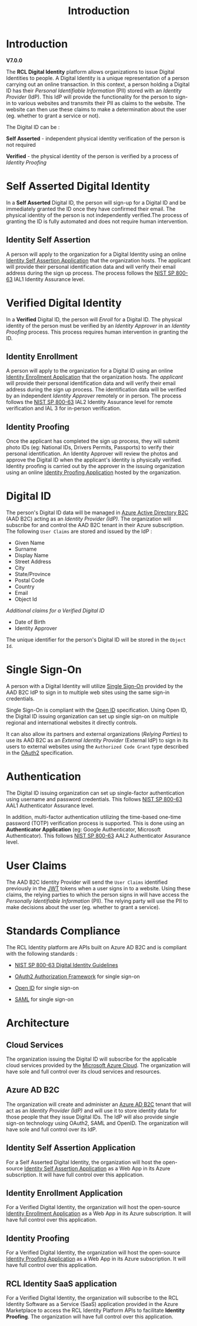 ﻿---
title: Introduction
description: The RCL Digital Identity platform allows organizations to issue Digital Identities to persons.
has_children: false
nav_order: 1
---

# Introduction
**V7.0.0**

The **RCL Digital Identity** platform allows organizations to issue Digital Identities to people. A Digital Identity is a unique representation of a person carrying out an online transaction. In this context, a person holding a Digital ID has their *Personal Identifiable Information* (PII) stored with an *Identity Provider* (IdP). This IdP will provide the functionality for the person to sign-in to various websites and transmits their PII as claims to the website. The website can then use these claims to make a determination about the user (eg. whether to grant a service or not). 

The Digital ID can be :

**Self Asserted** - independent physical identity verification of the person is not required

**Verified** - the physical identity of the person is verified by a process of *Identity Proofing*

# Self Asserted Digital Identity

In a **Self Asserted** Digital ID, the person will sign-up for a Digital ID and be immediately granted the ID once they have confirmed their email. The physical identity of the person is not independently verified.The process of granting the ID is fully automated and does not require human intervention.

## Identity Self Assertion

A person will apply to the organization for a Digital Identity using an online [Identity Self Assertion Application](https://github.com/rcladmin/RCL.Core/tree/master/src/RCL.Identity/RCL.Core.Identity.SelfAssertion) that the organization hosts. The applicant will provide their personal identification data and will verify their email address during the sign up process. The process follows the [NIST SP 800-63](https://nvlpubs.nist.gov/nistpubs/SpecialPublications/NIST.SP.800-63a.pdf) IAL1 Identity Assurance level. 

# Verified Digital Identity

In a **Verified** Digital ID, the person will *Enroll* for a Digital ID. The physical identity of the person must be verified by an *Identity Approver* in an *Identity Proofing* process. This process requires human intervention in granting the ID.

## Identity Enrollment

A person will apply to the organization for a Digital ID using an online [Identity Enrollment Application](https://github.com/rcladmin/RCL.Core/tree/master/src/RCL.Identity/RCL.Core.Identity.Enrollment) that the organization hosts. The *applicant* will provide their personal identification data and will verify their email address during the sign up process. The identification data will be verified by an independent *Identity Approver* remotely or in person. The process follows the [NIST SP 800-63](https://nvlpubs.nist.gov/nistpubs/SpecialPublications/NIST.SP.800-63a.pdf) IAL2 Identity Assurance level for remote verification and IAL 3 for in-person verification. 

## Identity Proofing

Once the applicant has completed the sign up process, they will submit photo IDs (eg: National IDs, Drivers Permits, Passports) to verify their personal identification. An Identity Approver will review the photos and approve the Digital ID when the applicant's identity is physically verified. Identity proofing is carried out by the approver in the issuing organization using an online [Identity Proofing Application](https://github.com/rcladmin/RCL.Core/tree/master/src/RCL.Identity/RCL.Core.Identity.Proofing.Portal) hosted by the organization.

# Digital ID

The person's Digital ID data will be managed in [Azure Active Directory B2C](https://learn.microsoft.com/en-us/azure/active-directory-b2c/overview) (AAD B2C) acting as an *Identity Provider (IdP)*. The organization will subscribe for and control the AAD B2C tenant in their Azure subscription. The following ``User Claims`` are stored and issued by the IdP :

- Given Name
- Surname
- Display Name
- Street Address
- City
- State/Province
- Postal Code
- Country
- Email
- Object Id

*Additional claims for a Verified Digital ID*
 
 - Date of Birth
 - Identity Approver

The unique identifier for the person's Digital ID will be stored in the ``Object Id``.

# Single Sign-On
A person with a Digital Identity will utilize [Single Sign-On](https://learn.microsoft.com/en-us/azure/active-directory-b2c/custom-policy-reference-sso) provided by the AAD B2C IdP to sign in to multiple web sites using the same sign-in credentials.

Single Sign-On is compliant with the [Open ID](https://learn.microsoft.com/en-us/azure/active-directory-b2c/openid-connect) specification. Using Open ID, the Digital ID issuing organization can set up single sign-on on multiple regional and international websites it directly controls. 

It can also allow its partners and external organizations (*Relying Parties*) to use its AAD B2C as an *External Identity Provider* (External IdP) to sign in its users to external websites using the ``Authorized Code Grant`` type described in the [OAuth2](https://www.rfc-editor.org/rfc/rfc6749) specification.

# Authentication

The Digital ID issuing organization can set up single-factor authentication using username and password credentials. This follows [NIST SP 800-63](https://nvlpubs.nist.gov/nistpubs/SpecialPublications/NIST.SP.800-63b.pdf) AAL1 Authenticator Assurance level.

In addition, multi-factor authentication utilizing the time-based one-time password (TOTP) verification process is supported. This is done using an **Authenticator Application** (eg: Google Authenticator, Microsoft Authenticator). This follows [NIST SP 800-63](https://nvlpubs.nist.gov/nistpubs/SpecialPublications/NIST.SP.800-63b.pdf) AAL2 Authenticator Assurance level.


# User Claims

The AAD B2C Identity Provider will send the ``User Claims`` identified previously in the [JWT](https://www.rfc-editor.org/rfc/rfc7519) tokens when a user signs in to a website. Using these claims, the relying parties to which the person signs in will have access the *Personally Identifiable Information* (PII). The relying party will use the PII to make decisions about the user (eg. whether to grant a service).

# Standards Compliance

The RCL Identity platform are APIs built on Azure AD B2C and is compliant with the following standards :

- [NIST SP 800-63 Digital Identity Guidelines](https://pages.nist.gov/800-63-3/)

- [OAuth2 Authorization Framework](https://datatracker.ietf.org/doc/html/rfc6749) for single sign-on

- [Open ID](https://openid.net/developers/specs/) for single sign-on

- [SAML](http://saml.xml.org/saml-specifications) for single sign-on

# Architecture

## Cloud Services

The organization issuing the Digital ID will subscribe for the applicable cloud services provided by the [Microsoft Azure Cloud](https://azure.microsoft.com/en-us/). The organization will have sole and full control over its cloud services and resources. 

## Azure AD B2C

The organization will create and administer an [Azure AD B2C](https://azure.microsoft.com/en-us/services/active-directory/external-identities/b2c/) tenant that will act as an *Identity Provider (IdP)* and will use it to store identity data for those people that they issue Digital IDs. The IdP will also provide single sign-on technology using OAuth2, SAML and OpenID. The organization will have sole and full control over its IdP.

## Identity Self Assertion Application

For a Self Asserted Digital Identity, the organization will host the open-source [Identity Self Assertion Application](https://github.com/rcladmin/RCL.Core/tree/master/src/RCL.Identity/RCL.Core.Identity.Enrollment) as a Web App in its Azure subscription. It will have full control over this application.

## Identity Enrollment Application

For a Verified Digital Identity, the organization will host the open-source [Identity Enrollment Application](https://github.com/rcladmin/RCL.Core/tree/master/src/RCL.Identity/RCL.Core.Identity.Enrollment) as a Web App in its Azure subscription. It will have full control over this application.

## Identity Proofing

For a Verified Digital Identity, the organization will host the open-source [Identity Proofing Application](https://github.com/rcladmin/RCL.Core/tree/master/src/RCL.Identity/RCL.Core.Identity.Proofing.Portal) as a Web App in its Azure subscription. It will have full control over this application.

## RCL Identity SaaS application

For a Verified Digital Identity, the organization will subscribe to the RCL Identity Software as a Service (SaaS) application provided in the Azure Marketplace to access the RCL Identity Platform APIs to facilitate **Identity Proofing**. The organization will have full control over this application.
